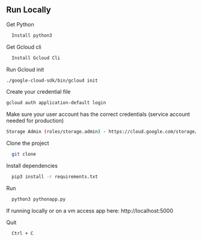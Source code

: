 
## Run Locally

Get Python

```bash
  Install python3 
```

Get Gcloud cli

```bash
  Install Gcloud Cli
```

Run Gcloud init

```bash
./google-cloud-sdk/bin/gcloud init
```

Create your credential file

```bash
gcloud auth application-default login
```

Make sure your user account has the correct credentials (service account needed for production)

```bash
Storage Admin (roles/storage.admin) - https://cloud.google.com/storage/docs/access-control/iam-roles#standard-roles
```

Clone the project

```bash
  git clone 
```

Install dependencies

```bash
  pip3 install -r requirements.txt
```

Run

```bash
  python3 pythonapp.py
```

If running locally or on a vm access app here: http://localhost:5000
    
Quit
```bash
  Ctrl + C
```

